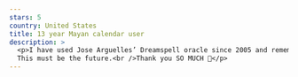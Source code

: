 ```yaml
---
stars: 5
country: United States
title: 13 year Mayan calendar user
description: >
  <p>I have used Jose Arguelles’ Dreamspell oracle since 2005 and remember having to calculate everything day to day just to get the reading. With this app I have been BLESSED by the developer with a painless way to access the  dreamspell is countless DEEPER ways than I would have been able to calculate myself.<br />
  This must be the future.<br />Thank you SO MUCH 🙏</p>
---
```

